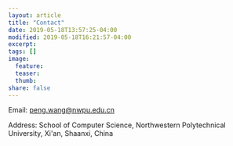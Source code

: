 ```yaml
---
layout: article
title: "Contact"
date: 2019-05-18T13:57:25-04:00
modified: 2019-05-18T16:21:57-04:00
excerpt:
tags: []
image:
  feature:
  teaser:
  thumb:
share: false
---
```

Email: peng.wang@nwpu.edu.cn

Address: School of Computer Science, Northwestern Polytechnical University, Xi'an, Shaanxi, China